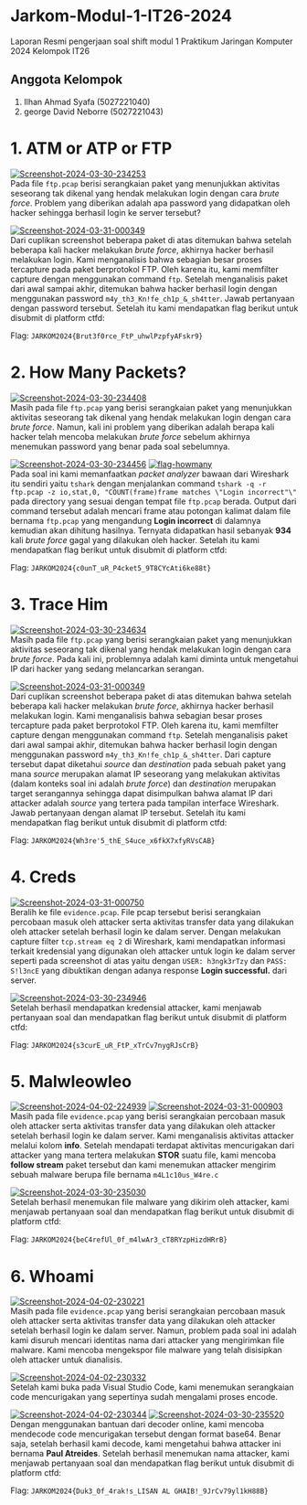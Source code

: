# Jarkom-Modul-1-IT26-2024
Laporan Resmi pengerjaan soal shift modul 1 Praktikum Jaringan Komputer 2024 Kelompok IT26

## Anggota Kelompok
1. Ilhan Ahmad Syafa (5027221040)
2. george David Neborre (5027221043)

# 1. ATM or ATP or FTP
<a href="https://ibb.co/5WktcNC"><img src="https://i.ibb.co/WW0qKb7/Screenshot-2024-03-30-234253.png" alt="Screenshot-2024-03-30-234253" border="0"></a> \
Pada file `ftp.pcap` berisi serangkaian paket yang menunjukkan aktivitas seseorang tak dikenal yang hendak melakukan login dengan cara _brute force_. Problem yang diberikan adalah apa password yang didapatkan oleh hacker sehingga berhasil login ke server tersebut?

<a href="https://ibb.co/0tmBHdd"><img src="https://i.ibb.co/FVmsRjj/Screenshot-2024-03-31-000349.png" alt="Screenshot-2024-03-31-000349" border="0"></a> \
Dari cuplikan screenshot beberapa paket di atas ditemukan bahwa setelah beberapa kali hacker melakukan _brute force_, akhirnya hacker berhasil melakukan login. Kami menganalisis bahwa sebagian besar proses tercapture pada paket berprotokol FTP. Oleh karena itu, kami memfilter capture dengan menggunakan command `ftp`. Setelah menganalisis paket dari awal sampai akhir, ditemukan bahwa hacker berhasil login dengan menggunakan password `m4y_th3_Kn!fe_ch1p_&_sh4tter`. Jawab pertanyaan dengan password tersebut. Setelah itu kami mendapatkan flag berikut untuk disubmit di platform ctfd:

Flag: `JARKOM2024{Brut3f0rce_FtP_uhwlPzpfyAFskr9}`

# 2. How Many Packets?
<a href="https://ibb.co/19KwWqt"><img src="https://i.ibb.co/rZM1r6R/Screenshot-2024-03-30-234408.png" alt="Screenshot-2024-03-30-234408" border="0"></a> \
Masih pada file `ftp.pcap` yang berisi serangkaian paket yang menunjukkan aktivitas seseorang tak dikenal yang hendak melakukan login dengan cara _brute force_. Namun, kali ini problem yang diberikan adalah berapa kali hacker telah mencoba melakukan _brute force_ sebelum akhirnya menemukan password yang benar pada soal sebelumnya. 

<a href="https://ibb.co/hCkvDFJ"><img src="https://i.ibb.co/b7xnz5M/Screenshot-2024-03-30-234456.png" alt="Screenshot-2024-03-30-234456" border="0"></a>
<a href="https://ibb.co/h104JyV"><img src="https://i.ibb.co/R48sk9c/flag-howmany.png" alt="flag-howmany" border="0"></a> \
Pada soal ini kami memanfaatkan _packet analyzer_ bawaan dari Wireshark itu sendiri yaitu `tshark` dengan menjalankan command `tshark -q -r ftp.pcap -z io,stat,0, "COUNT(frame)frame matches \"Login incorrect"\"` pada directory yang sesuai dengan tempat file `ftp.pcap` berada. Output dari command tersebut adalah mencari frame atau potongan kalimat dalam file bernama `ftp.pcap` yang mengandung **Login incorrect** di dalamnya kemudian akan dihitung hasilnya. Ternyata didapatkan hasil sebanyak **934** kali _brute force_ gagal yang dilakukan oleh hacker. Setelah itu kami mendapatkan flag berikut untuk disubmit di platform ctfd:

Flag: `JARKOM2024{c0unT_uR_P4cket5_9T8CYcAti6ke88t}`

# 3. Trace Him
<a href="https://ibb.co/x69mSjY"><img src="https://i.ibb.co/GRYsv29/Screenshot-2024-03-30-234634.png" alt="Screenshot-2024-03-30-234634" border="0"></a> \
Masih pada file `ftp.pcap` yang berisi serangkaian paket yang menunjukkan aktivitas seseorang tak dikenal yang hendak melakukan login dengan cara _brute force_. Pada kali ini, problemnya adalah kami diminta untuk mengetahui IP dari hacker yang sedang melancarkan serangan. 

<a href="https://ibb.co/7rTSwjC"><img src="https://i.ibb.co/vLrc7Vq/Screenshot-2024-03-31-000349.png" alt="Screenshot-2024-03-31-000349" border="0"></a> \
Dari cuplikan screenshot beberapa paket di atas ditemukan bahwa setelah beberapa kali hacker melakukan _brute force_, akhirnya hacker berhasil melakukan login. Kami menganalisis bahwa sebagian besar proses tercapture pada paket berprotokol FTP. Oleh karena itu, kami memfilter capture dengan menggunakan command `ftp`. Setelah menganalisis paket dari awal sampai akhir, ditemukan bahwa hacker berhasil login dengan menggunakan password `m4y_th3_Kn!fe_ch1p_&_sh4tter`. Dari capture tersebut dapat diketahui _source_ dan _destination_ pada sebuah paket yang mana _source_ merupakan alamat IP seseorang yang melakukan aktivitas (dalam konteks soal ini adalah _brute force_) dan _destination_ merupakan target serangannya sehingga dapat disimpulkan bahwa alamat IP dari attacker adalah _source_ yang tertera pada tampilan interface Wireshark. Jawab pertanyaan dengan alamat IP tersebut. Setelah itu kami mendapatkan flag berikut untuk disubmit di platform ctfd:

Flag: `JARKOM2024{Wh3re'5_thE_S4uce_x6fkX7xfyRVsCAB}`

# 4. Creds
<a href="https://ibb.co/1s6yQDX"><img src="https://i.ibb.co/YDZnQzd/Screenshot-2024-03-31-000750.png" alt="Screenshot-2024-03-31-000750" border="0"></a> \
Beralih ke file `evidence.pcap`. File pcap tersebut berisi serangkaian percobaan masuk oleh attacker serta aktivitas transfer data yang dilakukan oleh attacker setelah berhasil login ke dalam server. Dengan melakukan capture filter `tcp.stream eq 2` di Wireshark, kami mendapatkan informasi terkait kredensial yang digunakan oleh attacker untuk login ke dalam server seperti pada screenshot di atas yaitu dengan `USER: h3ngk3rTzy` dan `PASS: S!l3ncE` yang dibuktikan dengan adanya response **Login successful.** dari server.

<a href="https://imgbb.com/"><img src="https://i.ibb.co/wg0j3qF/Screenshot-2024-03-30-234946.png" alt="Screenshot-2024-03-30-234946" border="0"></a> \
Setelah berhasil mendapatkan kredensial attacker, kami menjawab pertanyaan soal dan mendapatkan flag berikut untuk disubmit di platform ctfd:

Flag: `JARKOM2024{s3curE_uR_FtP_xTrCv7nygRJsCrB}`

# 5. Malwleowleo
<a href="https://ibb.co/Y70FRS3"><img src="https://i.ibb.co/yn4cfCX/Screenshot-2024-04-02-224939.png" alt="Screenshot-2024-04-02-224939" border="0"></a>
<a href="https://ibb.co/Y2vB7bY"><img src="https://i.ibb.co/sjL9vtk/Screenshot-2024-03-31-000903.png" alt="Screenshot-2024-03-31-000903" border="0"></a> \
Masih pada file `evidence.pcap` yang berisi serangkaian percobaan masuk oleh attacker serta aktivitas transfer data yang dilakukan oleh attacker setelah berhasil login ke dalam server. Kami menganalisis aktivitas attacker melalui kolom **info**. Setelah mendapati terdapat aktivitas mencurigakan dari attacker yang mana tertera melakukan **STOR** suatu file, kami mencoba **follow stream** paket tersebut dan kami menemukan attacker mengirim sebuah malware berupa file bernama `m4L1c10us_W4re.c`

<a href="https://ibb.co/pZbTXp8"><img src="https://i.ibb.co/92c0YjL/Screenshot-2024-03-30-235030.png" alt="Screenshot-2024-03-30-235030" border="0"></a> \
Setelah berhasil menemukan file malware yang dikirim oleh attacker, kami menjawab pertanyaan soal dan mendapatkan flag berikut untuk disubmit di platform ctfd:

Flag: `JARKOM2024{beC4refUl_0f_m4lwAr3_cT8RYzpHizdHRrB}`

# 6. Whoami
<a href="https://ibb.co/dpDD1gR"><img src="https://i.ibb.co/gWJJHVx/Screenshot-2024-04-02-230221.png" alt="Screenshot-2024-04-02-230221" border="0"></a> \
Masih pada file `evidence.pcap` yang berisi serangkaian percobaan masuk oleh attacker serta aktivitas transfer data yang dilakukan oleh attacker setelah berhasil login ke dalam server. Namun, problem pada soal ini adalah kami disuruh mencari identitas nama dari attacker yang mengirimkan file malware. Kami mencoba mengekspor file malware yang telah disisipkan oleh attacker untuk dianalisis.

<a href="https://ibb.co/dcRWNmp"><img src="https://i.ibb.co/xsNCnFg/Screenshot-2024-04-02-230332.png" alt="Screenshot-2024-04-02-230332" border="0"></a> \
Setelah kami buka pada Visual Studio Code, kami menemukan serangkaian code mencurigakan yang sepertinya sudah mengalami proses encode. 

<a href="https://ibb.co/wCSWc3m"><img src="https://i.ibb.co/WFkyVqJ/Screenshot-2024-04-02-230344.png" alt="Screenshot-2024-04-02-230344" border="0"></a>
<a href="https://ibb.co/HV7D6PN"><img src="https://i.ibb.co/CzB5g9J/Screenshot-2024-03-30-235520.png" alt="Screenshot-2024-03-30-235520" border="0"></a> \
Dengan menggunakan bantuan dari decoder online, kami mencoba mendecode code mencurigakan tersebut dengan format base64. Benar saja, setelah berhasil kami decode, kami mengetahui bahwa attacker ini bernama **Paul Atreides**. Setelah berhasil menemukan nama attacker, kami menjawab pertanyaan soal dan mendapatkan flag berikut untuk disubmit di platform ctfd:

Flag: `JARKOM2024{Duk3_0f_4rak!s_LISAN AL GHAIB!_9JrCv79yl1kH88B}`

